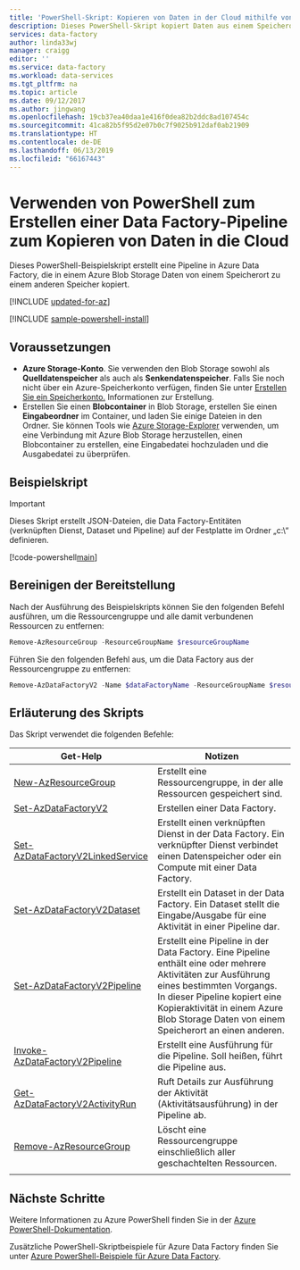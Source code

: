 ```yaml
---
title: 'PowerShell-Skript: Kopieren von Daten in der Cloud mithilfe von Azure Data Factory | Microsoft-Dokumentation'
description: Dieses PowerShell-Skript kopiert Daten aus einem Speicherort in einem Azure Blob Storage in einen anderen Speicherort im gleichen Blob Storage.
services: data-factory
author: linda33wj
manager: craigg
editor: ''
ms.service: data-factory
ms.workload: data-services
ms.tgt_pltfrm: na
ms.topic: article
ms.date: 09/12/2017
ms.author: jingwang
ms.openlocfilehash: 19cb37ea40daa1e416f0dea82b2ddc8ad107454c
ms.sourcegitcommit: 41ca82b5f95d2e07b0c7f9025b912daf0ab21909
ms.translationtype: HT
ms.contentlocale: de-DE
ms.lasthandoff: 06/13/2019
ms.locfileid: "66167443"
---
```

# <a name="use-powershell-to-create-a-data-factory-pipeline-to-copy-data-in-the-cloud"></a>Verwenden von PowerShell zum Erstellen einer Data Factory-Pipeline zum Kopieren von Daten in die Cloud

Dieses PowerShell-Beispielskript erstellt eine Pipeline in Azure Data Factory, die in einem Azure Blob Storage Daten von einem Speicherort zu einem anderen Speicher kopiert.

[!INCLUDE [updated-for-az](../../../includes/updated-for-az.md)]

[!INCLUDE [sample-powershell-install](../../../includes/sample-powershell-install-no-ssh-az.md)]

## <a name="prerequisites"></a>Voraussetzungen
* **Azure Storage-Konto**. Sie verwenden den Blob Storage sowohl als **Quelldatenspeicher** als auch als **Senkendatenspeicher**. Falls Sie noch nicht über ein Azure-Speicherkonto verfügen, finden Sie unter [Erstellen Sie ein Speicherkonto.](../../storage/common/storage-quickstart-create-account.md) Informationen zur Erstellung. 
* Erstellen Sie einen **Blobcontainer** in Blob Storage, erstellen Sie einen **Eingabeordner** im Container, und laden Sie einige Dateien in den Ordner. Sie können Tools wie [Azure Storage-Explorer](https://azure.microsoft.com/features/storage-explorer/) verwenden, um eine Verbindung mit Azure Blob Storage herzustellen, einen Blobcontainer zu erstellen, eine Eingabedatei hochzuladen und die Ausgabedatei zu überprüfen.

## <a name="sample-script"></a>Beispielskript

> [!IMPORTANT]
> Dieses Skript erstellt JSON-Dateien, die Data Factory-Entitäten (verknüpften Dienst, Dataset und Pipeline) auf der Festplatte im Ordner „c:\“ definieren.

[!code-powershell[main](../../../powershell_scripts/data-factory/copy-from-azure-blob-to-blob/copy-from-azure-blob-to-blob.ps1 "Copy from Blob Storage -> Blob Storage")]


## <a name="clean-up-deployment"></a>Bereinigen der Bereitstellung

Nach der Ausführung des Beispielskripts können Sie den folgenden Befehl ausführen, um die Ressourcengruppe und alle damit verbundenen Ressourcen zu entfernen:

```powershell
Remove-AzResourceGroup -ResourceGroupName $resourceGroupName
```
Führen Sie den folgenden Befehl aus, um die Data Factory aus der Ressourcengruppe zu entfernen: 

```powershell
Remove-AzDataFactoryV2 -Name $dataFactoryName -ResourceGroupName $resourceGroupName
```

## <a name="script-explanation"></a>Erläuterung des Skripts

Das Skript verwendet die folgenden Befehle: 

| Get-Help | Notizen |
|---|---|
| [New-AzResourceGroup](/powershell/module/az.resources/new-azresourcegroup) | Erstellt eine Ressourcengruppe, in der alle Ressourcen gespeichert sind. |
| [Set-AzDataFactoryV2](/powershell/module/az.datafactory/set-Azdatafactoryv2) | Erstellen einer Data Factory. |
| [Set-AzDataFactoryV2LinkedService](/powershell/module/az.datafactory/Set-Azdatafactoryv2linkedservice) | Erstellt einen verknüpften Dienst in der Data Factory. Ein verknüpfter Dienst verbindet einen Datenspeicher oder ein Compute mit einer Data Factory. |
| [Set-AzDataFactoryV2Dataset](/powershell/module/az.datafactory/Set-Azdatafactoryv2dataset) | Erstellt ein Dataset in der Data Factory. Ein Dataset stellt die Eingabe/Ausgabe für eine Aktivität in einer Pipeline dar. | 
| [Set-AzDataFactoryV2Pipeline](/powershell/module/az.datafactory/Set-Azdatafactoryv2pipeline) | Erstellt eine Pipeline in der Data Factory. Eine Pipeline enthält eine oder mehrere Aktivitäten zur Ausführung eines bestimmten Vorgangs. In dieser Pipeline kopiert eine Kopieraktivität in einem Azure Blob Storage Daten von einem Speicherort an einen anderen. |
| [Invoke-AzDataFactoryV2Pipeline](/powershell/module/az.datafactory/Invoke-Azdatafactoryv2pipeline) | Erstellt eine Ausführung für die Pipeline. Soll heißen, führt die Pipeline aus. |
| [Get-AzDataFactoryV2ActivityRun](/powershell/module/az.datafactory/get-Azdatafactoryv2activityrun) | Ruft Details zur Ausführung der Aktivität (Aktivitätsausführung) in der Pipeline ab. 
| [Remove-AzResourceGroup](/powershell/module/az.resources/remove-azresourcegroup) | Löscht eine Ressourcengruppe einschließlich aller geschachtelten Ressourcen. |
|||

## <a name="next-steps"></a>Nächste Schritte

Weitere Informationen zu Azure PowerShell finden Sie in der [Azure PowerShell-Dokumentation](https://docs.microsoft.com/powershell/).

Zusätzliche PowerShell-Skriptbeispiele für Azure Data Factory finden Sie unter [Azure PowerShell-Beispiele für Azure Data Factory](../samples-powershell.md).
